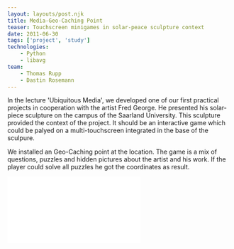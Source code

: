 ```yaml
---
layout: layouts/post.njk
title: Media-Geo-Caching Point
teaser: Touchscreen minigames in solar-peace sculpture context
date: 2011-06-30
tags: ['project', 'study']
technologies:
    - Python
    - libavg
team:
    - Thomas Rupp
    - Dastin Rosemann
---
```


In the lecture 'Ubiquitous Media', we developed one of our first practical projects in cooperation with the artist Fred George. He presented his solar-piece sculpture on the campus of the Saarland University.
This sculpture provided the context of the project. It should be an interactive game which could be palyed on a multi-touchscreen integrated in the base of the sculpure.

We installed an Geo-Caching point at the location. The game is a mix of questions, puzzles and hidden pictures about the artist and his work. If the player could solve all puzzles he got the coordinates as result.

<iframe  allow="accelerometer; autoplay; encrypted-media; gyroscope; picture-in-picture"  src="//www.youtube.com/embed/vFeTTUSYfc4" title="game-video" frameborder="0" allowfullscreen></iframe>